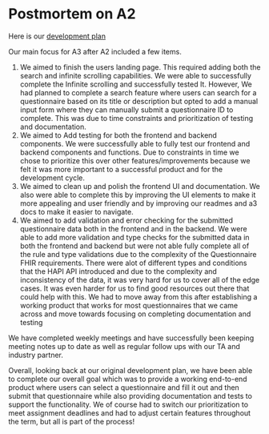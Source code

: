 # Postmortem on A2

Here is our [development plan](development-plan.md)


Our main focus for A3 after A2 included a few items. 

1. We aimed to finish the users landing page. This required adding both the search and infinite scrolling capabilities. We were able to successfully complete the Infinite scrolling and successfully tested It. However, We had planned to complete a search feature where users can search for a questionnaire based on its title or description but opted to add a manual input form where they can manually submit a questionnaire ID to complete. This was due to time constraints and prioritization of testing and documentation.
2. We aimed to Add testing for both the frontend and backend components. We were successfully able to fully test our frontend and backend components and functions. Due to constraints in time we chose to prioritize this over other features/improvements because we felt it was more important to a successful product and for the development cycle. 
3. We aimed to clean up and polish the frontend UI and documentation. We also were able to complete this by improving the UI elements to make it more appealing and user friendly and by improving our readmes and a3 docs to make it easier to navigate. 
4. We aimed to add validation and error checking for the submitted questionnaire data both in the frontend and in the backend. We were able to add more validation and type checks for the submitted data in both the frontend and backend but were not able fully complete all of the rule and type validations due to the complexity of the Questionnaire FHIR requirements. There were alot of different types and conditions that the HAPI API introduced and due to the complexity and inconsistency of the data, it was very hard for us to cover all of the edge cases. It was even harder for us to find good resources out there that could help with this. We had to move away from this after establishing a working product that works for most questionnaires that we came across and move towards focusing on completing documentation and testing

We have completed weekly meetings and have successfully been keeping meeting notes up to date as well as regular follow ups with our TA and industry partner.

Overall, looking back at our original development plan, we have been able to complete our overall goal which was to provide a working end-to-end product where users can select a questionnaire and fill it out and then submit that questionnaire while also providing documentation and tests to support the functionality. We of course had to switch our prioritization to meet assignment deadlines and had to adjust certain features throughout the term, but all is part of the process!

